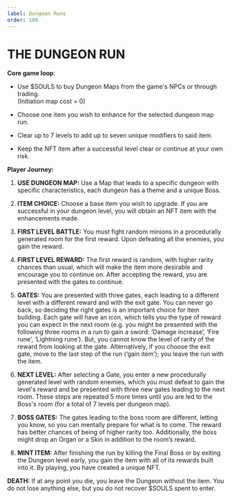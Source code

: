 ```yaml
---
label: Dungeon Runs
order: 100
---
```

# THE DUNGEON RUN
**Core game loop**: 

* Use $SOULS to buy Dungeon Maps from the game's NPCs or through trading.  
(Initiation map cost = 0)   

* Choose one item you wish to enhance for the selected dungeon map run.  

* Clear up to 7 levels to add up to seven unique modifiers to said item.  

* Keep the NFT item after a successful level clear or continue at your own risk.

**Player Journey:**

1. **USE DUNGEON MAP:** Use a Map that leads to a specific dungeon with specific characteristics, each dungeon has a theme and a unique Boss.
 
2. **ITEM CHOICE:** Choose a base item you wish to upgrade. If you are successful in your dungeon level, you will obtain an NFT item with the enhancements made.
 
3. **FIRST LEVEL BATTLE:** You must fight random minions in a procedurally generated room for the first reward. Upon defeating all the enemies, you gain the reward.
  
4. **FIRST LEVEL REWARD:** The first reward is random, with higher rarity chances than usual, which will make the item more desirable and encourage you to continue on. After accepting the reward, you are presented with the gates to continue.
 
5. **GATES:** You are presented with three gates, each leading to a different level with a different reward and with the exit gate. You can never go back, so deciding the right gates is an important choice for item building. Each gate will have an icon, which tells you the type of reward you can expect in the next room (e.g. you might be presented with the following three rooms in a run to gain a sword: ‘Damage increase’, ‘Fire rune’, ‘Lightning rune’). But, you cannot know the level of rarity of the reward from looking at the gate. Alternatively, if you choose the exit gate, move to the last step of the run (‘gain item’); you leave the run with the item.  
 
6. **NEXT LEVEL:** After selecting a Gate, you enter a new procedurally generated level with random enemies, which you must defeat to gain the level's reward and be presented with three new gates leading to the next room. These steps are repeated 5 more times until you are led to the Boss's room (for a total of 7 levels per dungeon map).

7. **BOSS GATES:** The gates leading to the boss room are different, letting you know, so you can mentally prepare for what is to come. The reward has better chances of being of higher rarity too. Additionally, the boss might drop an Organ or a Skin in addition to the room’s reward.
 
8. **MINT ITEM:** After finishing the run by killing the Final Boss or by exiting the Dungeon level early, you gain the item with all of its rewards built into it. 
By playing, you have created a unique NFT.

**DEATH:** If at any point you die, you leave the Dungeon without the item. You do not lose anything else, but you do not recover $SOULS spent to enter.
